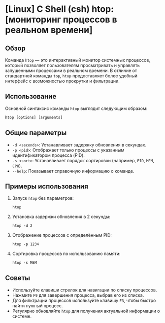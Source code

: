 # [Linux] C Shell (csh) htop: [мониторинг процессов в реальном времени]

## Обзор
Команда `htop` — это интерактивный монитор системных процессов, который позволяет пользователям просматривать и управлять запущенными процессами в реальном времени. В отличие от стандартной команды `top`, `htop` предоставляет более удобный интерфейс с возможностью прокрутки и фильтрации.

## Использование
Основной синтаксис команды `htop` выглядит следующим образом:

```csh
htop [options] [arguments]
```

## Общие параметры
- `-d <seconds>`: Устанавливает задержку обновления в секундах.
- `-p <pid>`: Отображает только процессы с указанным идентификатором процесса (PID).
- `-s <sort>`: Устанавливает порядок сортировки (например, `PID`, `MEM`, `CPU`).
- `--help`: Показывает справочную информацию о команде.

## Примеры использования
1. Запуск `htop` без параметров:
   ```csh
   htop
   ```

2. Установка задержки обновления в 2 секунды:
   ```csh
   htop -d 2
   ```

3. Отображение процессов с определённым PID:
   ```csh
   htop -p 1234
   ```

4. Сортировка процессов по использованию памяти:
   ```csh
   htop -s MEM
   ```

## Советы
- Используйте клавиши стрелок для навигации по списку процессов.
- Нажмите `F9` для завершения процесса, выбрав его из списка.
- Для фильтрации процессов используйте клавишу `F3`, чтобы быстро найти нужный процесс.
- Регулярно обновляйте `htop` для получения актуальной информации о системе.
